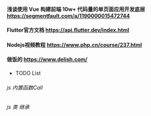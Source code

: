 
#### 浅谈使用 Vue 构建前端 10w+ 代码量的单页面应用开发底层  https://segmentfault.com/a/1190000015472744
#### Flutter官方文档  https://api.flutter.dev/index.html
#### Nodejs视频教程 https://www.php.cn/course/237.html
#### 做饭的 https://www.delish.com/



- TODO List
###### js 内置函数Call
###### js 类 继承
